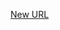 



[New URL](../file-___home_harshil_Desktop_open-source_palisadoes_talawa_lib_views_pre_auth_screens_set_url/)


